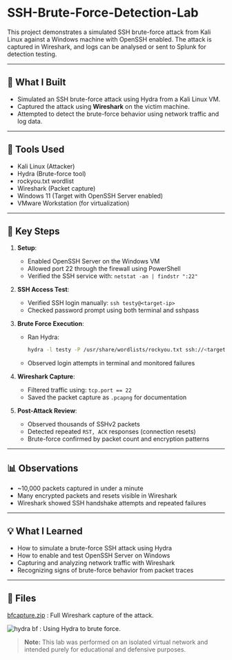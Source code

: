 # SSH-Brute-Force-Detection-Lab

This project demonstrates a simulated SSH brute-force attack from Kali Linux against a Windows machine with OpenSSH enabled. The attack is captured in Wireshark, and logs can be analysed or sent to Splunk for detection testing.

---

## 🔧 What I Built

* Simulated an SSH brute-force attack using Hydra from a Kali Linux VM.
* Captured the attack using **Wireshark** on the victim machine.
* Attempted to detect the brute-force behavior using network traffic and log data.

---

## 🧰 Tools Used

* Kali Linux (Attacker)
* Hydra (Brute-force tool)
* rockyou.txt wordlist
* Wireshark (Packet capture)
* Windows 11 (Target with OpenSSH Server enabled)
* VMware Workstation (for virtualization)

---

## 📸 Key Steps

1. **Setup**:

   * Enabled OpenSSH Server on the Windows VM
   * Allowed port 22 through the firewall using PowerShell
   * Verified the SSH service with: `netstat -an | findstr ":22"`

2. **SSH Access Test**:

   * Verified SSH login manually: `ssh testy@<target-ip>`
   * Checked password prompt using both terminal and sshpass

3. **Brute Force Execution**:

   * Ran Hydra:

     ```bash
     hydra -l testy -P /usr/share/wordlists/rockyou.txt ssh://<target-ip>
     ```
   * Observed login attempts in terminal and monitored failures

4. **Wireshark Capture**:

   * Filtered traffic using: `tcp.port == 22`
   * Saved the packet capture as `.pcapng` for documentation

5. **Post-Attack Review**:

   * Observed thousands of SSHv2 packets
   * Detected repeated `RST, ACK` responses (connection resets)
   * Brute-force confirmed by packet count and encryption patterns

---

## 📊 Observations

* \~10,000 packets captured in under a minute
* Many encrypted packets and resets visible in Wireshark
* Wireshark showed SSH handshake attempts and repeated failures

---

## 💡 What I Learned

* How to simulate a brute-force SSH attack using Hydra
* How to enable and test OpenSSH Server on Windows
* Capturing and analyzing network traffic with Wireshark
* Recognizing signs of brute-force behavior from packet traces

---

## 📁 Files
[bfcapture.zip](https://github.com/user-attachments/files/20993173/bfcapture.zip) : Full Wireshark capture of the attack.

![hydra bf](https://github.com/user-attachments/assets/602f333e-5fa9-4ee5-a334-921f1c6ebaf2) : Using Hydra to brute force.


> **Note:** This lab was performed on an isolated virtual network and intended purely for educational and defensive purposes.
